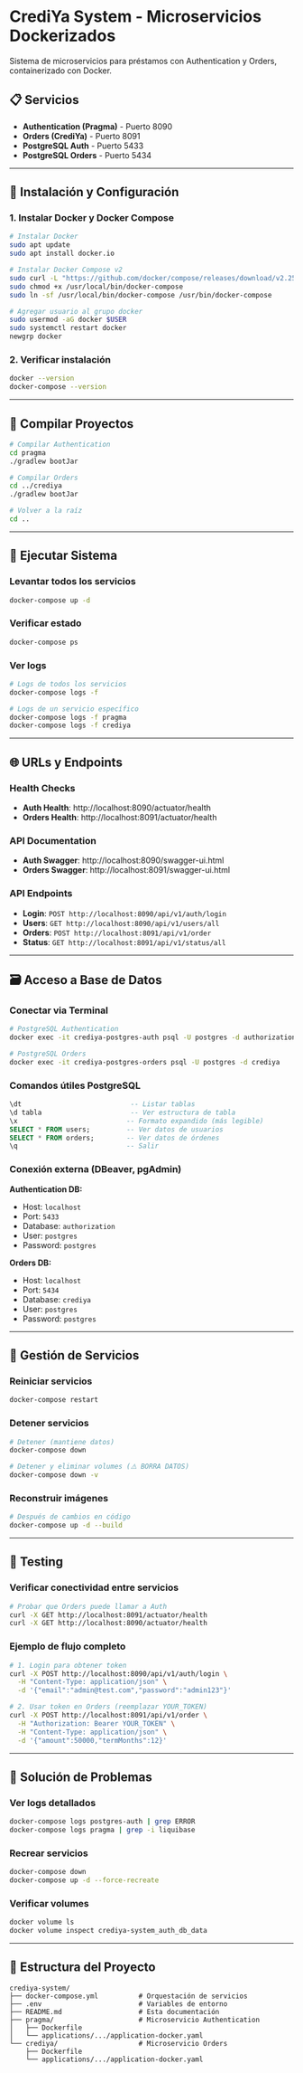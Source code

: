 # CrediYa System - Microservicios Dockerizados

Sistema de microservicios para préstamos con Authentication y Orders, containerizado con Docker.

## 📋 Servicios

- **Authentication (Pragma)** - Puerto 8090
- **Orders (CrediYa)** - Puerto 8091
- **PostgreSQL Auth** - Puerto 5433
- **PostgreSQL Orders** - Puerto 5434

---

## 🚀 Instalación y Configuración

### 1. Instalar Docker y Docker Compose

```bash
# Instalar Docker
sudo apt update
sudo apt install docker.io

# Instalar Docker Compose v2
sudo curl -L "https://github.com/docker/compose/releases/download/v2.25.0/docker-compose-linux-x86_64" -o /usr/local/bin/docker-compose
sudo chmod +x /usr/local/bin/docker-compose
sudo ln -sf /usr/local/bin/docker-compose /usr/bin/docker-compose

# Agregar usuario al grupo docker
sudo usermod -aG docker $USER
sudo systemctl restart docker
newgrp docker
```

### 2. Verificar instalación

```bash
docker --version
docker-compose --version
```

---

## 🔧 Compilar Proyectos

```bash
# Compilar Authentication
cd pragma
./gradlew bootJar

# Compilar Orders
cd ../crediya  
./gradlew bootJar

# Volver a la raíz
cd ..
```

---

## 🐳 Ejecutar Sistema

### Levantar todos los servicios

```bash
docker-compose up -d
```

### Verificar estado

```bash
docker-compose ps
```

### Ver logs

```bash
# Logs de todos los servicios
docker-compose logs -f

# Logs de un servicio específico
docker-compose logs -f pragma
docker-compose logs -f crediya
```

---

## 🌐 URLs y Endpoints

### Health Checks
- **Auth Health**: http://localhost:8090/actuator/health
- **Orders Health**: http://localhost:8091/actuator/health

### API Documentation
- **Auth Swagger**: http://localhost:8090/swagger-ui.html
- **Orders Swagger**: http://localhost:8091/swagger-ui.html

### API Endpoints
- **Login**: `POST http://localhost:8090/api/v1/auth/login`
- **Users**: `GET http://localhost:8090/api/v1/users/all`
- **Orders**: `POST http://localhost:8091/api/v1/order`
- **Status**: `GET http://localhost:8091/api/v1/status/all`

---

## 🗃️ Acceso a Base de Datos

### Conectar via Terminal

```bash
# PostgreSQL Authentication
docker exec -it crediya-postgres-auth psql -U postgres -d authorization

# PostgreSQL Orders
docker exec -it crediya-postgres-orders psql -U postgres -d crediya
```

### Comandos útiles PostgreSQL

```sql
\dt                           -- Listar tablas
\d tabla                      -- Ver estructura de tabla
\x                           -- Formato expandido (más legible)
SELECT * FROM users;         -- Ver datos de usuarios
SELECT * FROM orders;        -- Ver datos de órdenes
\q                           -- Salir
```

### Conexión externa (DBeaver, pgAdmin)

**Authentication DB:**
- Host: `localhost`
- Port: `5433`
- Database: `authorization`
- User: `postgres`
- Password: `postgres`

**Orders DB:**
- Host: `localhost`
- Port: `5434`
- Database: `crediya`
- User: `postgres`
- Password: `postgres`

---

## 🔄 Gestión de Servicios

### Reiniciar servicios

```bash
docker-compose restart
```

### Detener servicios

```bash
# Detener (mantiene datos)
docker-compose down

# Detener y eliminar volumes (⚠️ BORRA DATOS)
docker-compose down -v
```

### Reconstruir imágenes

```bash
# Después de cambios en código
docker-compose up -d --build
```

---

## 🧪 Testing

### Verificar conectividad entre servicios

```bash
# Probar que Orders puede llamar a Auth
curl -X GET http://localhost:8091/actuator/health
curl -X GET http://localhost:8090/actuator/health
```

### Ejemplo de flujo completo

```bash
# 1. Login para obtener token
curl -X POST http://localhost:8090/api/v1/auth/login \
  -H "Content-Type: application/json" \
  -d '{"email":"admin@test.com","password":"admin123"}'

# 2. Usar token en Orders (reemplazar YOUR_TOKEN)
curl -X POST http://localhost:8091/api/v1/order \
  -H "Authorization: Bearer YOUR_TOKEN" \
  -H "Content-Type: application/json" \
  -d '{"amount":50000,"termMonths":12}'
```

---

## 🐛 Solución de Problemas

### Ver logs detallados

```bash
docker-compose logs postgres-auth | grep ERROR
docker-compose logs pragma | grep -i liquibase
```

### Recrear servicios

```bash
docker-compose down
docker-compose up -d --force-recreate
```

### Verificar volumes

```bash
docker volume ls
docker volume inspect crediya-system_auth_db_data
```

---

## 📁 Estructura del Proyecto

```
crediya-system/
├── docker-compose.yml          # Orquestación de servicios
├── .env                        # Variables de entorno
├── README.md                   # Esta documentación
├── pragma/                     # Microservicio Authentication
│   ├── Dockerfile
│   └── applications/.../application-docker.yaml
└── crediya/                    # Microservicio Orders
    ├── Dockerfile
    └── applications/.../application-docker.yaml
```